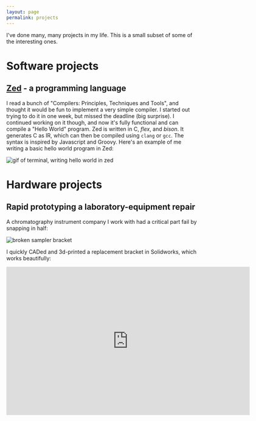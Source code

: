 ```yaml
---
layout: page
permalink: projects
---
```


I've done many, many projects in my life. This is a small subset of some of the interesting ones.

# Software projects

## [Zed](https://github.com/archimedespi/zed) - a programming language
I read a bunch of "Compilers: Principles, Techniques and Tools", and thought it would be fun to implement a very simple compiler. I started out trying to do it in one week, but missed the deadline (big surprise). I continued working on it though, and now it's fully functional and can compile a "Hello World" program.
Zed is written in C, *flex*, and *bison*. It generates C as IR, which can then be compiled using `clang` or `gcc`. The syntax is inspired by Javascript and Groovy.
Here's an example of me writing a basic hello world program in Zed:

![gif of terminal, writing hello world in zed](http://i.imgur.com/KGKv3au.gif)

# Hardware projects

## Rapid prototyping a laboratory-equipment repair
A chromatography instrument company I work with had a critical part fail by snapping in half:

![broken sampler bracket](https://i.imgur.com/7B7ldH6.jpg)

I quickly CADed and 3d-printed a replacement bracket in Solidworks, which works beautifully:

<iframe id="ytplayer" type="text/html" width="640" height="390"
  src="http://www.youtube.com/embed/pvNaDUpizJo"
  frameborder="0"/>

